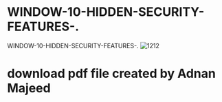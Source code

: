 # WINDOW-10-HIDDEN-SECURITY-FEATURES-.
WINDOW-10-HIDDEN-SECURITY-FEATURES-.
![1212](https://github.com/adnanmajeed82/WINDOW-10-HIDDEN-SECURITY-FEATURES-./assets/49750395/fda8e35b-e1cb-4597-9887-88f16b75e11b)
# download pdf file created by Adnan Majeed 
